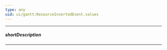 ```yaml
---
type: any
uid: ui/gantt:ResourceInsertedEvent.values
---
```

---
##### shortDescription
<!-- Description goes here -->

---
<!-- Description goes here -->